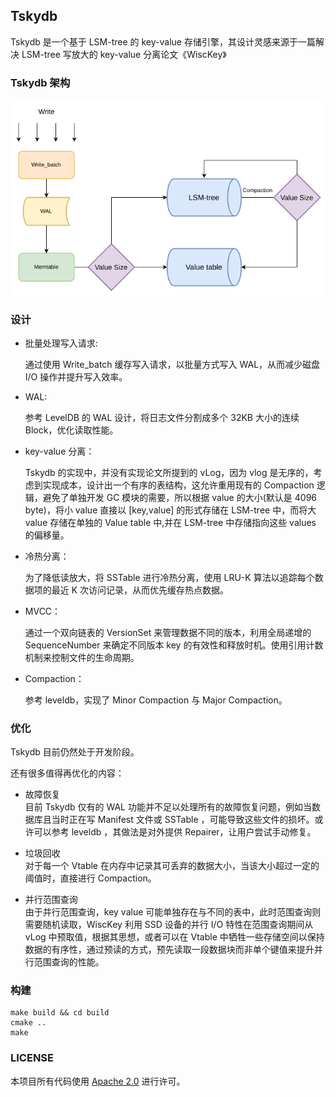 ## Tskydb

Tskydb 是一个基于 LSM-tree 的 key-value 存储引擎，其设计灵感来源于一篇解决 LSM-tree 写放大的 key-value 分离论文《WiscKey》

### Tskydb 架构

![](./img/Tskydb.png)

### 设计

- 批量处理写入请求:

  通过使用 Write_batch 缓存写入请求，以批量方式写入 WAL，从而减少磁盘 I/O 操作并提升写入效率。

- WAL:

  参考 LevelDB 的 WAL 设计，将日志文件分割成多个 32KB 大小的连续 Block，优化读取性能。

- key-value 分离：

  Tskydb 的实现中，并没有实现论文所提到的 vLog，因为 vlog 是无序的，考虑到实现成本，设计出一个有序的表结构，这允许重用现有的 Compaction 逻辑，避免了单独开发 GC 模块的需要，所以根据 value 的大小(默认是 4096 byte)，将小 value 直接以 [key,value] 的形式存储在 LSM-tree 中，而将大 value 存储在单独的 Value table 中,并在 LSM-tree 中存储指向这些 values 的偏移量。

- 冷热分离：

  为了降低读放大，将 SSTable 进行冷热分离，使用 LRU-K 算法以追踪每个数据项的最近 K 次访问记录，从而优先缓存热点数据。

- MVCC：

  通过一个双向链表的 VersionSet 来管理数据不同的版本，利用全局递增的 SequenceNumber 来确定不同版本 key 的有效性和释放时机。使用引用计数机制来控制文件的生命周期。

- Compaction：

  参考 leveldb，实现了 Minor Compaction 与 Major Compaction。

### 优化
Tskydb 目前仍然处于开发阶段。

还有很多值得再优化的内容：

- 故障恢复\
  目前 Tskydb 仅有的 WAL 功能并不足以处理所有的故障恢复问题，例如当数据库且当时正在写 Manifest 文件或 SSTable ，可能导致这些文件的损坏。或许可以参考 leveldb ，其做法是对外提供 Repairer，让用户尝试手动修复。

- 垃圾回收\
  对于每一个 Vtable 在内存中记录其可丢弃的数据大小，当该大小超过一定的阈值时，直接进行 Compaction。

- 并行范围查询\
  由于并行范围查询，key value 可能单独存在与不同的表中，此时范围查询则需要随机读取，WiscKey 利用 SSD 设备的并行 I/O 特性在范围查询期间从vLog 中预取值，根据其思想，或者可以在 Vtable 中牺牲一些存储空间以保持数据的有序性，通过预读的方式，预先读取一段数据块而非单个键值来提升并行范围查询的性能。

### 构建

```
make build && cd build
cmake ..
make
```

### LICENSE
本项目所有代码使用 [Apache 2.0](./LICENSE) 进行许可。